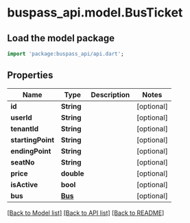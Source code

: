 # buspass_api.model.BusTicket

## Load the model package
```dart
import 'package:buspass_api/api.dart';
```

## Properties
Name | Type | Description | Notes
------------ | ------------- | ------------- | -------------
**id** | **String** |  | [optional] 
**userId** | **String** |  | [optional] 
**tenantId** | **String** |  | [optional] 
**startingPoint** | **String** |  | [optional] 
**endingPoint** | **String** |  | [optional] 
**seatNo** | **String** |  | [optional] 
**price** | **double** |  | [optional] 
**isActive** | **bool** |  | [optional] 
**bus** | [**Bus**](Bus.md) |  | [optional] 

[[Back to Model list]](../README.md#documentation-for-models) [[Back to API list]](../README.md#documentation-for-api-endpoints) [[Back to README]](../README.md)


